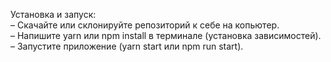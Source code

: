 Установка и запуск:\
– Скачайте или склонируйте репозиторий к себе на копьютер.\
– Напишите yarn или npm install в терминале (установка зависимостей).\
– Запустите приложение (yarn start или npm run start).
